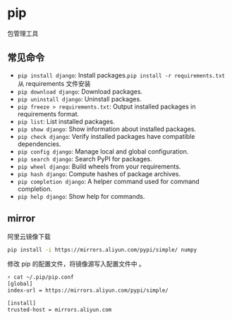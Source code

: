 # pip

包管理工具

## 常见命令

- `pip install django`: Install packages.`pip install -r requirements.txt`从 requirements 文件安装
- `pip download django`: Download packages.
- `pip uninstall django`: Uninstall packages.
- `pip freeze > requirements.txt`: Output installed packages in requirements format.
- `pip list`: List installed packages.
- `pip show django`: Show information about installed packages.
- `pip check django`: Verify installed packages have compatible dependencies.
- `pip config django`: Manage local and global configuration.
- `pip search django`: Search PyPI for packages.
- `pip wheel django`: Build wheels from your requirements.
- `pip hash django`: Compute hashes of package archives.
- `pip completion django`: A helper command used for command completion.
- `pip help django`: Show help for commands.

## mirror

阿里云镜像下载

```bash
pip install -i https://mirrors.aliyun.com/pypi/simple/ numpy
```

修改 pip 的配置文件，将镜像源写入配置文件中 。

```bash
⚡ cat ~/.pip/pip.conf
[global]
index-url = https://mirrors.aliyun.com/pypi/simple/

[install]
trusted-host = mirrors.aliyun.com
```
